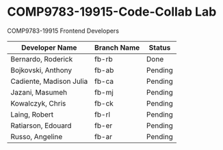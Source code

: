 # COMP9783-19915-Code-Collab Lab

COMP9783-19915 Frontend Developers

| Developer Name          | Branch Name | Status  |
| ----------------------- | ----------- | ------- |
| Bernardo, Roderick      | fb-rb       | Done    |
| Bojkovski, Anthony      | fb-ab       | Pending |
| Cadiente, Madison Julia | fb-ca       | Pending |
| Jazani, Masumeh         | fb-mj       | Pending |
| Kowalczyk, Chris        | fb-ck       | Pending |
| Laing, Robert           | fb-rl       | Pending |
| Ratiarson, Edouard      | fb-er       | Pending |
| Russo, Angeline         | fb-ar       | Pending |
